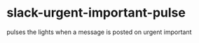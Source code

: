 slack-urgent-important-pulse
=========
pulses the lights when a message is posted on urgent important